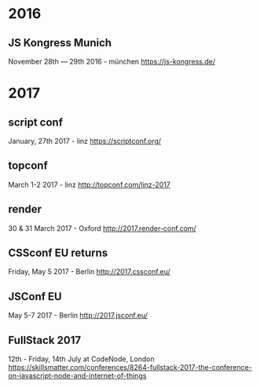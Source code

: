 # 2016

## JS Kongress Munich
November 28th — 29th 2016 - münchen
https://js-kongress.de/

# 2017

## script conf
January, 27th 2017 - linz
https://scriptconf.org/

## topconf
March 1-2 2017 - linz
http://topconf.com/linz-2017

## render
30 & 31 March 2017 - Oxford
http://2017.render-conf.com/

## CSSconf EU returns
Friday, May 5 2017 - Berlin
http://2017.cssconf.eu/

## JSConf EU
May 5-7 2017 - Berlin
http://2017.jsconf.eu/

## FullStack 2017
12th - Friday, 14th July at CodeNode, London
https://skillsmatter.com/conferences/8264-fullstack-2017-the-conference-on-javascript-node-and-internet-of-things
